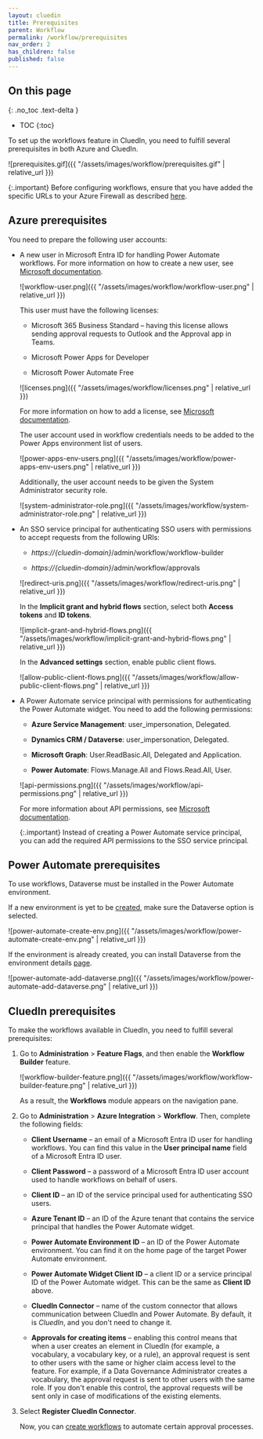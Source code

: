 ```yaml
---
layout: cluedin
title: Prerequisites
parent: Workflow
permalink: /workflow/prerequisites
nav_order: 2
has_children: false
published: false
---
```

## On this page
{: .no_toc .text-delta }
- TOC
{:toc}

To set up the workflows feature in CluedIn, you need to fulfill several prerequisites in both Azure and CluedIn.

![prerequisites.gif]({{ "/assets/images/workflow/prerequisites.gif" | relative_url }})

{:.important}
Before configuring workflows, ensure that you have added the specific URLs to your Azure Firewall as described [here](/deployment/infra-how-tos/configure-firewall#power-automate).

## Azure prerequisites

You need to prepare the following user accounts:

- A new user in Microsoft Entra ID for handling Power Automate workflows. For more information on how to create a new user, see [Microsoft documentation](https://learn.microsoft.com/en-us/entra/fundamentals/how-to-create-delete-users#create-a-new-user).

    ![workflow-user.png]({{ "/assets/images/workflow/workflow-user.png" | relative_url }})

    This user must have the following licenses:

    - Microsoft 365 Business Standard – having this license allows sending approval requests to Outlook and the Approval app in Teams.

    - Microsoft Power Apps for Developer

    - Microsoft Power Automate Free

    ![licenses.png]({{ "/assets/images/workflow/licenses.png" | relative_url }})

    For more information on how to add a license, see [Microsoft documentation](https://learn.microsoft.com/en-us/entra/fundamentals/license-users-groups).

    The user account used in workflow credentials needs to be added to the Power Apps environment list of users.

    ![power-apps-env-users.png]({{ "/assets/images/workflow/power-apps-env-users.png" | relative_url }})

    Additionally, the user account needs to be given the System Administrator security role.

    ![system-administrator-role.png]({{ "/assets/images/workflow/system-administrator-role.png" | relative_url }})

- An SSO service principal for authenticating SSO users with permissions to accept requests from the following URIs:

    - _https://{cluedin-domain}_/admin/workflow/workflow-builder

    - _https://{cluedin-domain}_/admin/workflow/approvals

    ![redirect-uris.png]({{ "/assets/images/workflow/redirect-uris.png" | relative_url }})

    In the **Implicit grant and hybrid flows** section, select both **Access tokens** and **ID tokens**.

    ![implicit-grant-and-hybrid-flows.png]({{ "/assets/images/workflow/implicit-grant-and-hybrid-flows.png" | relative_url }})

    In the **Advanced settings** section, enable public client flows.

    ![allow-public-client-flows.png]({{ "/assets/images/workflow/allow-public-client-flows.png" | relative_url }})

- A Power Automate service principal with permissions for authenticating the Power Automate widget. You need to add the following permissions:

    - **Azure Service Management**: user_impersonation, Delegated.

    - **Dynamics CRM / Dataverse**: user_impersonation, Delegated.

    - **Microsoft Graph**: User.ReadBasic.All, Delegated and Application.

    - **Power Automate**: Flows.Manage.All and Flows.Read.All, User.

    ![api-permissions.png]({{ "/assets/images/workflow/api-permissions.png" | relative_url }})

    For more information about API permissions, see [Microsoft documentation](https://learn.microsoft.com/en-us/entra/identity-platform/quickstart-configure-app-access-web-apis).

    {:.important}
    Instead of creating a Power Automate service principal, you can add the required API permissions to the SSO service principal.

## Power Automate prerequisites

To use workflows, Dataverse must be installed in the Power Automate environment.

If a new environment is yet to be [created](https://admin.powerplatform.microsoft.com/environments), make sure the Dataverse option is selected.

![power-automate-create-env.png]({{ "/assets/images/workflow/power-automate-create-env.png" | relative_url }})

If the environment is already created, you can install Dataverse from the environment details [page](https://admin.powerplatform.microsoft.com/environments/environment/{the_environment_id}/hub).

![power-automate-add-dataverse.png]({{ "/assets/images/workflow/power-automate-add-dataverse.png" | relative_url }})

## CluedIn prerequisites

To make the workflows available in CluedIn, you need to fulfill several prerequisites:

1. Go to **Administration** > **Feature Flags**, and then enable the **Workflow Builder** feature.

    ![workflow-builder-feature.png]({{ "/assets/images/workflow/workflow-builder-feature.png" | relative_url }})

    As a result, the **Workflows** module appears on the navigation pane.

1. Go to **Administration** > **Azure Integration** > **Workflow**. Then, complete the following fields:

    - **Client Username** – an email of a Microsoft Entra ID user for handling workflows. You can find this value in the **User principal name** field of a Microsoft Entra ID user.

    - **Client Password** – a password of a Microsoft Entra ID user account used to handle workflows on behalf of users.

    - **Client ID** – an ID of the service principal used for authenticating SSO users.

    - **Azure Tenant ID** – an ID of the Azure tenant that contains the service principal that handles the Power Automate widget.

    - **Power Automate Environment ID** – an ID of the Power Automate environment. You can find it on the home page of the target Power Automate environment.

    - **Power Automate Widget Client ID** – a client ID or a service principal ID of the Power Automate widget. This can be the same as **Client ID** above.

    - **CluedIn Connector** – name of the custom connector that allows communication between CluedIn and Power Automate. By default, it is _CluedIn_, and you don't need to change it.

    - **Approvals for creating items** – enabling this control means that when a user creates an element in CluedIn (for example, a vocabulary, a vocabulary key, or a rule), an approval request is sent to other users with the same or higher claim access level to the feature. For example, if a Data Governance Administrator creates a vocabulary, the approval request is sent to other users with the same role. If you don't enable this control, the approval requests will be sent only in case of modifications of the existing elements.

1. Select **Register CluedIn Connector**.

    Now, you can [create workflows](/workflow/create-and-manage-workflows) to automate certain approval processes. 
